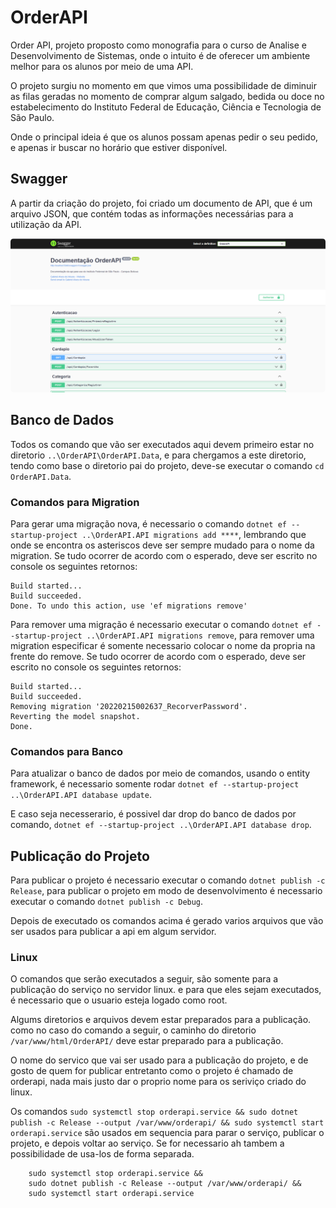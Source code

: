 # OrderAPI

Order API, projeto proposto como monografia para o curso de Analise e Desenvolvimento de Sistemas, onde o intuito é de oferecer um ambiente melhor para os alunos por meio de uma API.

O projeto surgiu no momento em que vimos uma possibilidade de diminuir as filas geradas no momento de comprar algum salgado, bedida ou doce no estabelecimento do Instituto Federal de Educação, Ciência e Tecnologia de São Paulo. 

Onde o principal ideia é que os alunos possam apenas pedir o seu pedido, e apenas ir buscar no horário que estiver disponível.


## Swagger

A partir da criação do projeto, foi criado um documento de API, que é um arquivo JSON, que contém todas as informações necessárias para a utilização da API.

<p align="center">
  <img src="Docs/Swagger.png" style="border-radius: 5px;">
</p>

## Banco de Dados

Todos os comando que vão ser executados aqui devem primeiro estar no diretorio `..\OrderAPI\OrderAPI.Data`, e para chergamos a este diretorio, tendo como base o diretorio pai do projeto, deve-se executar o comando `cd OrderAPI.Data`.

### Comandos para Migration

Para gerar uma migração nova, é necessario o comando `dotnet ef --startup-project ..\OrderAPI.API migrations add ****`, lembrando que onde se encontra os asteriscos deve ser sempre mudado para o nome da migration. Se tudo ocorrer de acordo com o esperado, deve ser escrito no console os seguintes retornos: 

```	
Build started...
Build succeeded.
Done. To undo this action, use 'ef migrations remove'
```

Para remover uma migração é necessario executar o comando `dotnet ef --startup-project ..\OrderAPI.API migrations remove`, para remover uma migration especificar é somente necessario colocar o nome da propria na frente do remove. Se tudo ocorrer de acordo com o esperado, deve ser escrito no console os seguintes retornos:

```
Build started...
Build succeeded.
Removing migration '20220215002637_RecorverPassword'.
Reverting the model snapshot.
Done.
```	

### Comandos para Banco

Para atualizar o banco de dados por meio de comandos, usando o entity framework, é necessario somente rodar `dotnet ef --startup-project ..\OrderAPI.API database update`.

E caso seja necesserario, é possivel dar drop do banco de dados por comando, `dotnet ef --startup-project ..\OrderAPI.API database drop`.

## Publicação do Projeto

Para publicar o projeto é necessario executar o comando `dotnet publish -c Release`, para publicar o projeto em modo de desenvolvimento é necessario executar o comando `dotnet publish -c Debug`.

Depois de executado os comandos acima é gerado varios arquivos que vão ser usados para publicar a api em algum servidor.

### Linux

O comandos que serão executados a seguir, são somente para a publicação do serviço no servidor linux. e para que eles  sejam executados, é necessario que o usuario esteja logado como root.

Algums diretorios e arquivos devem estar preparados para a publicação. como no caso do comando a seguir, o caminho do diretorio `/var/www/html/OrderAPI/` deve estar preparado para a publicação.

O nome do servico que vai ser usado para a publicação do projeto, e de gosto de quem for publicar entretanto como o projeto é chamado de orderapi, nada mais justo dar o proprio nome para os seriviço criado do linux.

Os comandos `sudo systemctl stop orderapi.service && sudo dotnet publish -c Release --output /var/www/orderapi/ && sudo systemctl start orderapi.service` são usados em sequencia para parar o serviço, publicar o projeto, e depois voltar ao serviço. Se for necessario ah tambem a possibilidade de usa-los de forma separada.

```
    sudo systemctl stop orderapi.service &&
    sudo dotnet publish -c Release --output /var/www/orderapi/ &&
    sudo systemctl start orderapi.service
```
